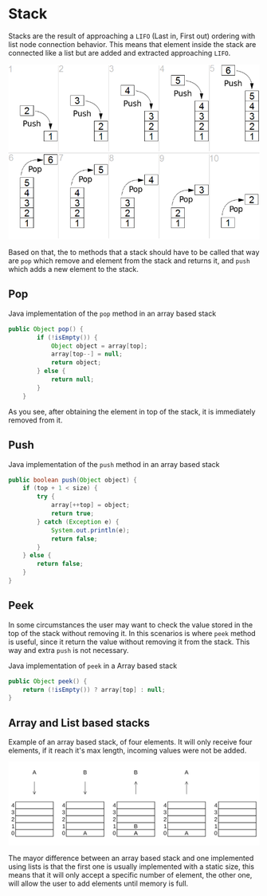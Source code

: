 # Stack

Stacks are the result of approaching a `LIFO` (Last in, First out) ordering with list node connection behavior. This means that element inside the stack are connected like a list but are added and extracted approaching `LIFO`.

[![](/static/img/DataTypes/lifo_stack.png)](https://commons.wikimedia.org/wiki/File:Lifo_stack.png)

Based on that, the to methods that a stack should have to be called that way are `pop` which remove and element from the stack and returns it, and `push` which adds a new element to the stack.

## Pop

Java implementation of the `pop` method in an array based stack

```java
public Object pop() {
        if (!isEmpty()) {
            Object object = array[top];
            array[top--] = null;
            return object;
        } else {
            return null;
        }
    }
```

As you see, after obtaining the element in top of the stack, it is immediately removed from it.

## Push

Java implementation of the `push` method in an array based stack

```java
public boolean push(Object object) {
    if (top + 1 < size) {
        try {
            array[++top] = object;
            return true;
        } catch (Exception e) {
            System.out.println(e);
            return false;
        }
    } else {
        return false;
    }
}
```

## Peek

In some circumstances the user may want to check the value stored in the top of the stack without removing it. In this scenarios is where `peek` method is useful, since it return the value without removing it from the stack. This way and extra `push` is not necessary.

Java implementation of `peek` in a Array based stack

```java
public Object peek() {
    return (!isEmpty()) ? array[top] : null;
}
```

## Array and List based stacks

Example of an array based stack, of four elements. It will only receive four elements, if it reach it's max length, incoming values were not be added.

[![](/static/img/DataTypes/Stack_(data_structure)_LIFO.svg)](https://commons.wikimedia.org/wiki/File:Stack_(data_structure)_LIFO.svg)

The mayor difference between an array based stack and one implemented using lists is that the first one is usually implemented with a static size, this means that it will only accept a specific number of element, the other one, will allow the user to add elements until memory  is full.
